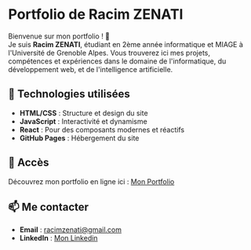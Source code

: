 # Portfolio de Racim ZENATI

Bienvenue sur mon portfolio ! 🎨  
Je suis **Racim ZENATI**, étudiant en 2ème année informatique et MIAGE à l'Université de Grenoble Alpes. Vous trouverez ici mes projets, compétences et expériences dans le domaine de l'informatique, du développement web, et de l'intelligence artificielle.

## 🚀 Technologies utilisées

- **HTML/CSS** : Structure et design du site  
- **JavaScript** : Interactivité et dynamisme  
- **React** : Pour des composants modernes et réactifs  
- **GitHub Pages** : Hébergement du site

## 🔗 Accès

Découvrez mon portfolio en ligne ici : [Mon Portfolio](https://racimzz.github.io/Mon_Portfolio/)

## 📫 Me contacter

- **Email** : racimzenati@gmail.com  
- **LinkedIn** : [Mon Linkedin](www.linkedin.com/in/racim-zenati)
